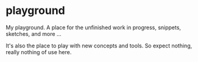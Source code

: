# playground
My playground. A place for the unfinished work in progress, snippets, sketches, and more ...

It's also the place to play with new concepts and tools. So expect nothing, really nothing of use here.
